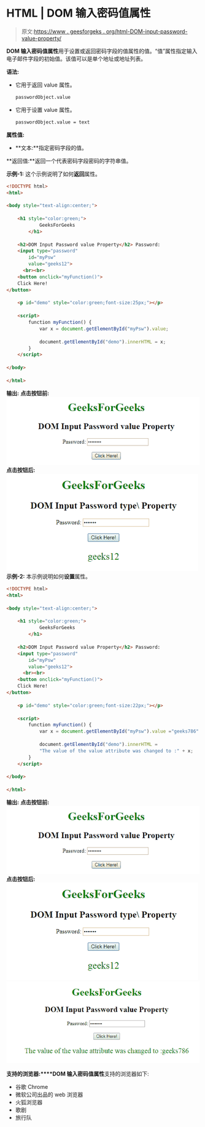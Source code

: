 # HTML | DOM 输入密码值属性

> 原文:[https://www . geesforgeks . org/html-DOM-input-password-value-property/](https://www.geeksforgeeks.org/html-dom-input-password-value-property/)

**DOM 输入密码值属性**用于设置或返回密码字段的值属性的值。“值”属性指定输入电子邮件字段的初始值。该值可以是单个地址或地址列表。

**语法:**

*   它用于返回 value 属性。

    ```html
    passwordObject.value
    ```

*   它用于设置 value 属性。

    ```html
    passwordObject.value = text
    ```

**属性值:**

*   **文本:**指定密码字段的值。

**返回值:**返回一个代表密码字段密码的字符串值。

**示例-1:** 这个示例说明了如何**返回**属性。

```html
<!DOCTYPE html> 
<html> 

<body style="text-align:center;"> 

    <h1 style="color:green;"> 
            GeeksForGeeks 
        </h1> 

    <h2>DOM Input Password value Property</h2> Password: 
    <input type="password"
        id="myPsw"
        value="geeks12"> 
      <br><br>
    <button onclick="myFunction()"> 
    Click Here! 
</button> 

    <p id="demo" style="color:green;font-size:25px;"></p> 

    <script> 
        function myFunction() { 
            var x = document.getElementById("myPsw").value; 

            document.getElementById("demo").innerHTML = x; 
        } 
    </script> 

</body> 

</html> 
```

**输出:**
**点击按钮前:**
![](img/01b7f405a654b0f738af291efabe9f5f.png)
**点击按钮后:**
![](img/cb0ca429b86b184d73ca80b3240981cb.png)
**示例-2:** 本示例说明如何**设置**属性。

```html
<!DOCTYPE html> 
<html> 

<body style="text-align:center;"> 

    <h1 style="color:green;"> 
            GeeksForGeeks 
        </h1> 

    <h2>DOM Input Password value Property</h2> Password: 
    <input type="password"
        id="myPsw"
        value="geeks12"> 
      <br><br>
    <button onclick="myFunction()"> 
    Click Here! 
</button> 

    <p id="demo" style="color:green;font-size:22px;"></p> 

    <script> 
        function myFunction() { 
            var x = document.getElementById("myPsw").value ="geeks786"

            document.getElementById("demo").innerHTML = 
            "The value of the value attribute was changed to :" + x; 
        } 
    </script> 

</body> 

</html> 
```

**输出:**
**点击按钮前:**
![](img/01b7f405a654b0f738af291efabe9f5f.png)
**点击按钮后:**
![](img/cb0ca429b86b184d73ca80b3240981cb.png)
![](img/96ece98a97e0319f216156f6981ab25a.png)

**支持的浏览器:****DOM 输入密码值属性**支持的浏览器如下:

*   谷歌 Chrome
*   微软公司出品的 web 浏览器
*   火狐浏览器
*   歌剧
*   旅行队